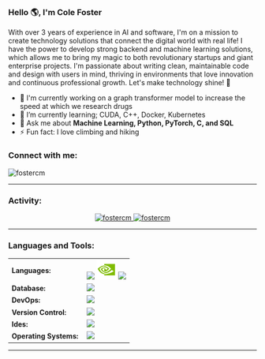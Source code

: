 <link rel="stylesheet" type='text/css' href="https://cdn.jsdelivr.net/gh/devicons/devicon@latest/devicon.min.css" />

### Hello 🌎, I'm Cole Foster

With over 3 years of experience in AI and software, I'm on a mission to create technology solutions that connect the digital world with real life! I have the power to develop strong backend and machine learning solutions, which allows me to bring my magic to both revolutionary startups and giant enterprise projects. I'm passionate about writing clean, maintainable code and design with users in mind, thriving in environments that love innovation and continuous professional growth. Let's make technology shine! 🚀


  - 🔭 I'm currently working on a graph transformer model to increase the speed at which we research drugs
  - 🌱 I’m currently learning; CUDA, C++, Docker, Kubernetes
  - 💬 Ask me about **Machine Learning, Python, PyTorch, C, and SQL**
  - ⚡ Fun fact: I love climbing and hiking

<h3 align="left">Connect with me:</h3>
<a href="https://www.linkedin.com/cole-michael-foster" target="blank"><i align="center" class="devicon-linkedin-plain colored" alt="Cole_Foster" height="40" width="60" ></i>
</a>
<p align="left"> <img src="https://komarev.com/ghpvc/?username=fostercm&label=Profile%20views&color=0e75b6&style=flat" alt="fostercm" /> </p>


------
<h3 align="left">Activity:</h3>

<div align="center">
  <a href="https://github.com/fostercm">
    <img height="180em" src="https://github-readme-stats.vercel.app/api/top-langs?username=fostercm&show_icons=true&locale=en&layout=compact&theme=tokyonight&v=5" alt="fostercm"/>
    <img height="180em" src="https://github-readme-stats.vercel.app/api?username=fostercm&show_icons=true&locale=en&layout=compact&theme=tokyonight" alt="fostercm"/>
  </a>
</div>

------
<h3 align="left">Languages and Tools:</h3>
<table>
    <tr>
        <td style="font-weight: bold; padding-right: 10px; vertical-align: center; border: none;">Languages:</td>
        <td><img height="40" src="https://skillicons.dev/icons?i=python,pytorch,c"/>&nbsp;<img src="cuda.svg", style="height: 40px"/>&nbsp;<img height="40" src="https://skillicons.dev/icons?i=java,r,matlab"/></td>
    </tr>
    <tr>
        <td style="font-weight: bold; padding-right: 10px; vertical-align: center; border: none;">Database:</td>
        <td><img height="40" src="https://skillicons.dev/icons?i=mysql,postgresql"/></td>
    </tr>
    <tr>
        <td style="font-weight: bold; padding-right: 10px; vertical-align: center; border: none;">DevOps:</td>
        <td><img height="40" src="https://skillicons.dev/icons?i=docker,kubernetes"/></td>
    </tr>
    <tr>
        <td style="font-weight: bold; padding-right: 10px; vertical-align: center; border: none;">Version Control:</td>
        <td><img height="40" src="https://skillicons.dev/icons?i=git,github,cmake"/></td>
    </tr>
    <tr>
        <td style="font-weight: bold; padding-right: 10px; vertical-align: center; border: none;">Ides:</td>
        <td><img height="40" src="https://skillicons.dev/icons?i=vscode,clion,idea"/></td>
    </tr>
    <tr>
        <td style="font-weight: bold; padding-right: 10px; vertical-align: center; border: none;">Operating Systems:</td>
        <td><img height="40" src="https://skillicons.dev/icons?i=windows,ubuntu,linux"/></td>
    </tr>
</table>

------
